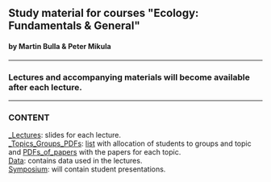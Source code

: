 ## Study material for courses "Ecology: Fundamentals & General"
 
#### by Martin Bulla & Peter Mikula

***

### Lectures and accompanying materials will become available after each lecture.

***

### CONTENT

[_Lectures](_Lectures): slides for each lecture.  
[_Topics_Groups_PDFs](_Topics_Groups_PDFs): [list](topics_&_groups.pdf) with allocation of students to groups and topic and [PDFs_of_papers](PDFs_of_papers) with the papers for each topic.  
[Data](Data): contains data used in the lectures.  
[Symposium](Symposium): will contain student presentations.  